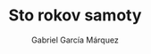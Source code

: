 ---
layout: book
title: Sto rokov samoty
author: Gabriel García Márquez
cover_image: http://www.paseka.sk/_data/books_pix_big/book_90556_thumb.jpg
goodreads: https://www.goodreads.com/book/show/320.One_Hundred_Years_of_Solitude
martinus: http://www.martinus.sk/?uItem=16564
rating: 3
genre:
    - román
    - magický realizmus
---